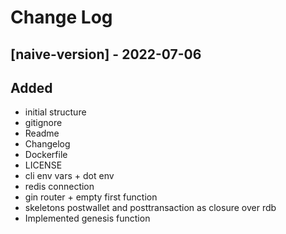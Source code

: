 # Change Log
## [naive-version] - 2022-07-06
## Added
- initial structure
- gitignore
- Readme
- Changelog
- Dockerfile
- LICENSE
- cli env vars + dot env
- redis connection
- gin router + empty first function
- skeletons postwallet and posttransaction as closure over rdb
- Implemented genesis function